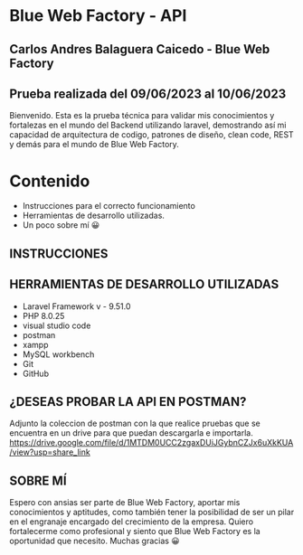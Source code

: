 
# Blue Web Factory - API 
## Carlos Andres Balaguera Caicedo - Blue Web Factory

## Prueba realizada del 09/06/2023 al 10/06/2023
Bienvenido. Esta es la prueba técnica para validar mis conocimientos y fortalezas en el mundo del Backend utilizando laravel, demostrando así mi capacidad de arquitectura de codigo, patrones de diseño, clean code,  REST y demás para el mundo de Blue Web Factory.

# Contenido
* Instrucciones para el correcto funcionamiento
* Herramientas de desarrollo utilizadas.
* Un poco sobre mí 😀

## INSTRUCCIONES

## HERRAMIENTAS DE DESARROLLO UTILIZADAS
* Laravel Framework v - 9.51.0 
* PHP 8.0.25 
* visual studio code
* postman
* xampp
* MySQL workbench
* Git
* GitHub

## ¿DESEAS PROBAR LA API EN POSTMAN?
Adjunto la coleccion de postman con la que realice pruebas que se encuentra en un drive para que puedan descargarla e importarla. 
https://drive.google.com/file/d/1MTDM0UCC2zgaxDUiJGybnCZJx6uXkKUA/view?usp=share_link

## SOBRE MÍ
Espero con ansias ser parte de Blue Web Factory, aportar mis conocimientos y aptitudes, como también tener la posibilidad de ser un pilar en el engranaje encargado del crecimiento de la empresa. Quiero fortalecerme como profesional y siento que Blue Web Factory es la oportunidad que necesito. Muchas gracias 😀
